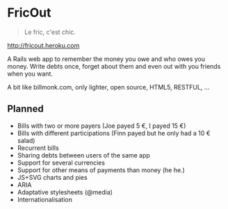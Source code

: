 FricOut
=======

> Le fric, c'est chic.

http://fricout.heroku.com

A Rails web app to remember the money you owe and who owes you money.
Write debts once, forget about them and even out with you friends when you want.

A bit like billmonk.com, only lighter, open source, HTML5, RESTFUL, …

Planned
-------

* Bills with two or more payers (Joe payed 5 €, I payed 15 €)
* Bills with different participations (Finn payed but he only had a 10 € salad)
* Recurrent bills
* Sharing debts between users of the same app
* Support for several currencies
* Support for other means of payments than money (he he.)
* JS+SVG charts and pies
* ARIA
* Adaptative stylesheets (@media)
* Internationalisation
